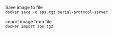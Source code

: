 Save image to file</br>
```docker save -o sps.tgz serial-protocol-server```

import image from file</br>
```docker import sps.tgz```